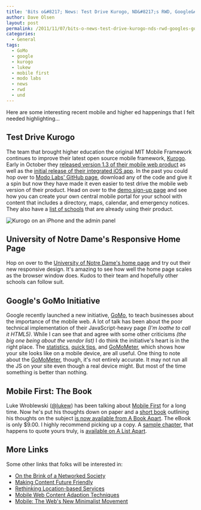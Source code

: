 ```yaml
---
title: 'Bits o&#8217; News: Test Drive Kurogo, ND&#8217;s RWD, Google&#8217;s GoMo &#038; Mobile First'
author: Dave Olsen
layout: post
permalink: /2011/11/07/bits-o-news-test-drive-kurogo-nds-rwd-googles-gomo-mobile-first
categories:
  - General
tags:
  - GoMo
  - google
  - kurogo
  - lukew
  - mobile first
  - modo labs
  - news
  - rwd
  - und
---
```

Here are some interesting recent mobile and higher ed happenings that I felt needed highlighting…

## Test Drive Kurogo

The team that brought higher education the original MIT Mobile Framework continues to improve their latest open source mobile framework, [Kurogo][1]. Early in October they [released version 1.3 of their mobile web product][2] as well as the [initial release of their integrated iOS app][2]. In the past you could hop over to [Modo Labs' GitHub page][3], download any of the code and give it a spin but now they have made it even easier to test drive the mobile web version of their product. Head on over to the [demo sign-up page][4] and see how you can create your own central mobile portal for your school with content that includes a directory, maps, calendar, and emergency notices. They also have a [list of schools][5] that are already using their product.

<img class="alignnone size-full wp-image-301" title="Kurogo" src="http://www.dmolsen.com/mobile-in-higher-ed/wp-content/uploads/2011/11/kurogo.gif" alt="Kurogo on an iPhone and the admin panel" />

## University of Notre Dame's Responsive Home Page

Hop on over to the [University of Notre Dame's home page][7] and try out their new responsive design. It's amazing to see how well the home page scales as the browser window does. Kudos to their team and hopefully other schools can follow suit.

## Google's GoMo Initiative

Google recently launched a new initiative, [GoMo][8], to teach businesses about the importance of the mobile web. A lot of talk has been about the poor technical implementation of their JavaScript-heavy page *(I'm loathe to call it HTML5)*. While I can see that and agree with some other criticisms *(the big one being about the vendor list)* I do think the initiative's heart is in the right place. The [statistics][9], [quick tips][10], and [GoMoMeter][11], which shows how your site looks like on a mobile device, are all useful. One thing to note about the [GoMoMeter][11], though, it's not entirely accurate. It may not run all the JS on your site even though a real device might. But most of the time something is better than nothing.

## Mobile First: The Book

Luke Wroblewski ([@lukew][12]) has been talking about [Mobile First][13] for a long time. Now he's put his thoughts down on paper and a [short book][14] outlining his thoughts on the subject [is now available from A Book Apart][14]. The eBook is only $9.00. I highly recommend picking up a copy. A [sample chapter][15], that happens to quote yours truly, is [available on A List Apart][15].

## More Links

Some other links that folks will be interested in:

*   [On the Brink of a Networked Society][16]
*   [Making Content Future Friendly][17]
*   [Rethinking Location-based Services][18]
*   [Mobile Web Content Adaption Techniques][19]
*   [Mobile: The Web's New Minimalist Movement][20]

 [1]: http://kurogo.org/
 [2]: http://kurogo.org/news/
 [3]: https://github.com/modolabs/Kurogo-Mobile-Web
 [4]: http://kurogo.org/downloads/
 [5]: http://kurogo.org/examples/
 [6]: http://www.dmolsen.com/mobile-in-higher-ed/wp-content/uploads/2011/11/kurogo.gif
 [7]: http://www.nd.edu/
 [8]: http://www.howtogomo.com/
 [9]: http://www.howtogomo.com/en/#reasons-mobile-matters
 [10]: http://www.howtogomo.com/en/#mobile-best-practices
 [11]: http://www.howtogomo.com/en/#gomo-meter
 [12]: http://twitter.com/lukew/
 [13]: http://www.lukew.com/ff/entry.asp?933
 [14]: http://www.abookapart.com/products/mobile-first
 [15]: http://www.alistapart.com/articles/organizing-mobile/
 [16]: http://pinchzoom.com/posts/on-the-brink-of-a-networked-society/
 [17]: http://www.slideshare.net/KMcGrane/developing-successful-content-management-solutions
 [18]: http://patrickpowers.net/2011/11/rethinking-location-based-services/
 [19]: http://mobiforge.com/starting/story/mobile-web-content-adaptation-techniques
 [20]: http://tympanus.net/codrops/2011/10/05/mobile-the-webs-new-minimalist-movement/?t=1320043953